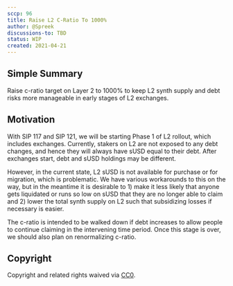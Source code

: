 ```yaml
---
sccp: 96
title: Raise L2 C-Ratio To 1000%
author: @Spreek
discussions-to: TBD
status: WIP
created: 2021-04-21
---
```


## Simple Summary
<!--"If you can't explain it simply, you don't understand it well enough." Provide a simplified and layman-accessible explanation of the SCCP.-->
Raise c-ratio target on Layer 2 to 1000% to keep L2 synth supply and debt risks more manageable in early stages of L2 exchanges.

## Motivation
<!--The motivation is critical for SCCPs that want to update variables within Synthetix. It should clearly explain why the existing variable is not incentive aligned. SCCP submissions without sufficient motivation may be rejected outright.-->
With SIP 117 and SIP 121, we will be starting Phase 1 of L2 rollout, which includes exchanges. Currently, stakers on L2 are not exposed to any debt changes, and hence they will always have sUSD equal to their debt. After exchanges start, debt and sUSD holdings may be different.

However, in the current state, L2 sUSD is not available for purchase or for migration, which is problematic. We have various workarounds to this on the way, but in the meantime it is desirable to 1) make it less likely that anyone gets liquidated or runs so low on sUSD that they are no longer able to claim and 2) lower the total synth supply on L2 such that subsidizing losses if necessary is easier.

The c-ratio is intended to be walked down if debt increases to allow people to continue claiming in the intervening time period. Once this stage is over, we should also plan on renormalizing c-ratio.

## Copyright
Copyright and related rights waived via [CC0](https://creativecommons.org/publicdomain/zero/1.0/).
